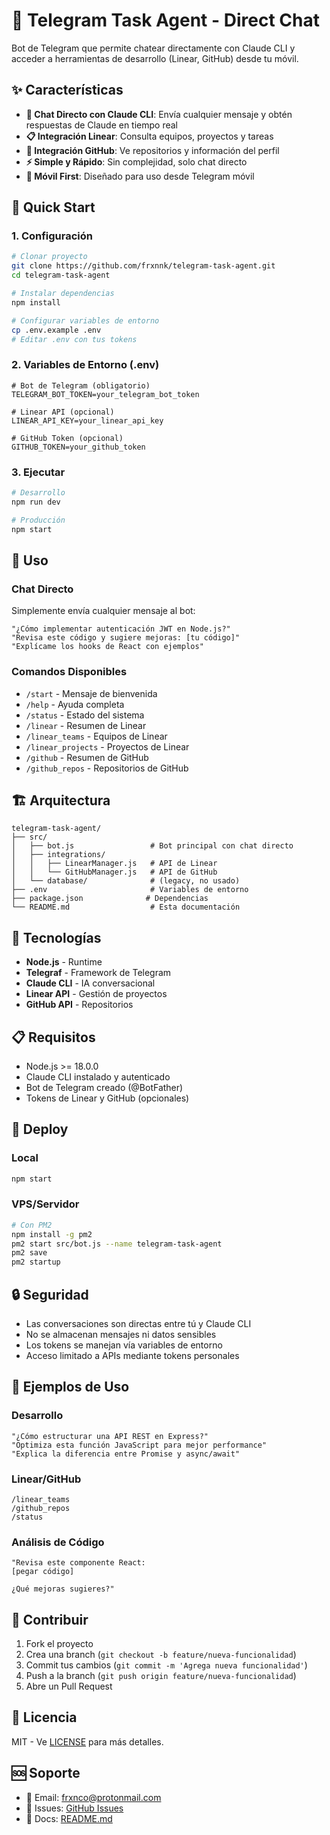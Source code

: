 # 🤖 Telegram Task Agent - Direct Chat

Bot de Telegram que permite chatear directamente con Claude CLI y acceder a herramientas de desarrollo (Linear, GitHub) desde tu móvil.

## ✨ Características

- **💬 Chat Directo con Claude CLI**: Envía cualquier mensaje y obtén respuestas de Claude en tiempo real
- **📋 Integración Linear**: Consulta equipos, proyectos y tareas
- **🐙 Integración GitHub**: Ve repositorios y información del perfil
- **⚡ Simple y Rápido**: Sin complejidad, solo chat directo
- **📱 Móvil First**: Diseñado para uso desde Telegram móvil

## 🚀 Quick Start

### 1. Configuración
```bash
# Clonar proyecto
git clone https://github.com/frxnnk/telegram-task-agent.git
cd telegram-task-agent

# Instalar dependencias
npm install

# Configurar variables de entorno
cp .env.example .env
# Editar .env con tus tokens
```

### 2. Variables de Entorno (.env)
```env
# Bot de Telegram (obligatorio)
TELEGRAM_BOT_TOKEN=your_telegram_bot_token

# Linear API (opcional)
LINEAR_API_KEY=your_linear_api_key

# GitHub Token (opcional)
GITHUB_TOKEN=your_github_token
```

### 3. Ejecutar
```bash
# Desarrollo
npm run dev

# Producción
npm start
```

## 📱 Uso

### Chat Directo
Simplemente envía cualquier mensaje al bot:

```
"¿Cómo implementar autenticación JWT en Node.js?"
"Revisa este código y sugiere mejoras: [tu código]"
"Explícame los hooks de React con ejemplos"
```

### Comandos Disponibles
- `/start` - Mensaje de bienvenida
- `/help` - Ayuda completa
- `/status` - Estado del sistema
- `/linear` - Resumen de Linear
- `/linear_teams` - Equipos de Linear
- `/linear_projects` - Proyectos de Linear
- `/github` - Resumen de GitHub
- `/github_repos` - Repositorios de GitHub

## 🏗️ Arquitectura

```
telegram-task-agent/
├── src/
│   ├── bot.js                 # Bot principal con chat directo
│   ├── integrations/
│   │   ├── LinearManager.js   # API de Linear
│   │   └── GitHubManager.js   # API de GitHub
│   └── database/              # (legacy, no usado)
├── .env                       # Variables de entorno
├── package.json              # Dependencias
└── README.md                  # Esta documentación
```

## 🔧 Tecnologías

- **Node.js** - Runtime
- **Telegraf** - Framework de Telegram
- **Claude CLI** - IA conversacional
- **Linear API** - Gestión de proyectos
- **GitHub API** - Repositorios

## 📋 Requisitos

- Node.js >= 18.0.0
- Claude CLI instalado y autenticado
- Bot de Telegram creado (@BotFather)
- Tokens de Linear y GitHub (opcionales)

## 🚀 Deploy

### Local
```bash
npm start
```

### VPS/Servidor
```bash
# Con PM2
npm install -g pm2
pm2 start src/bot.js --name telegram-task-agent
pm2 save
pm2 startup
```

## 🔒 Seguridad

- Las conversaciones son directas entre tú y Claude CLI
- No se almacenan mensajes ni datos sensibles
- Los tokens se manejan vía variables de entorno
- Acceso limitado a APIs mediante tokens personales

## 📝 Ejemplos de Uso

### Desarrollo
```
"¿Cómo estructurar una API REST en Express?"
"Optimiza esta función JavaScript para mejor performance"
"Explica la diferencia entre Promise y async/await"
```

### Linear/GitHub
```
/linear_teams
/github_repos
/status
```

### Análisis de Código
```
"Revisa este componente React:
[pegar código]

¿Qué mejoras sugieres?"
```

## 🤝 Contribuir

1. Fork el proyecto
2. Crea una branch (`git checkout -b feature/nueva-funcionalidad`)
3. Commit tus cambios (`git commit -m 'Agrega nueva funcionalidad'`)
4. Push a la branch (`git push origin feature/nueva-funcionalidad`)
5. Abre un Pull Request

## 📄 Licencia

MIT - Ve [LICENSE](LICENSE) para más detalles.

## 🆘 Soporte

- 📧 Email: frxnco@protonmail.com
- 🐛 Issues: [GitHub Issues](https://github.com/frxnnk/telegram-task-agent/issues)
- 📖 Docs: [README.md](README.md)